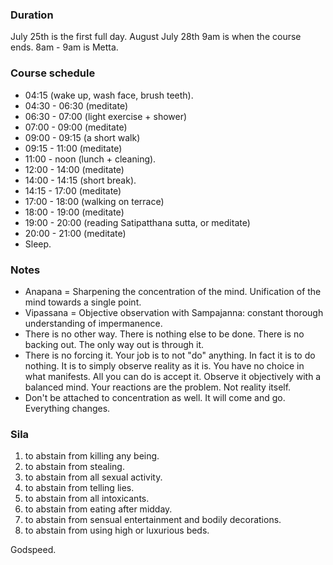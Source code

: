 ### Duration
July 25th is the first full day.
August July 28th 9am is when the course ends. 8am - 9am is Metta.
### Course schedule
- 04:15 (wake up, wash face, brush teeth).
- 04:30 - 06:30 (meditate)
- 06:30 - 07:00 (light exercise + shower)
- 07:00 - 09:00 (meditate)
- 09:00 - 09:15 (a short walk)
- 09:15 - 11:00 (meditate)
- 11:00 - noon (lunch + cleaning).
- 12:00 - 14:00 (meditate)
- 14:00 - 14:15 (short break).
- 14:15 - 17:00 (meditate)
- 17:00 - 18:00 (walking on terrace)
- 18:00 - 19:00 (meditate)
- 19:00 - 20:00 (reading Satipatthana sutta, or meditate)
- 20:00 - 21:00 (meditate)
- Sleep.

### Notes
- Anapana = Sharpening the concentration of the mind. Unification of the mind towards a single point.
- Vipassana = Objective observation with Sampajanna: constant thorough understanding of impermanence.
- There is no other way. There is nothing else to be done. There is no backing out. The only way out is through it.
- There is no forcing it. Your job is to not "do" anything. In fact it is to do nothing. It is to simply observe reality as it is. You have no choice in what manifests. All you can do is accept it. Observe it objectively with a balanced mind. Your reactions are the problem. Not reality itself.
- Don't be attached to concentration as well. It will come and go. Everything changes.
### Sila
1. to abstain from killing any being.
2. to abstain from stealing.
3. to abstain from all sexual activity.
4. to abstain from telling lies.
5. to abstain from all intoxicants.
6. to abstain from eating after midday.
7. to abstain from sensual entertainment and bodily decorations.
8. to abstain from using high or luxurious beds.

Godspeed.

